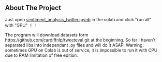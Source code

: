 <!-- ABOUT THE PROJECT -->
## About The Project
Just open [sentiment_analysis_twitter.ipynb](https://github.com/gibsonx/CE888/blob/master/Assignment/sentiment_analysis_twitter.ipynb) in the colab and click "run all" with "GPU" ！！

The program will download datasets form https://github.com/cardiffnlp/tweeteval.git at the beginning. So far I haven't separated libs into independant .py files and will do it ASAP. Warning: sometimes GPU on Colab is out of service, it is impossible to run it with CPU due to RAM limitation of free edition. 
